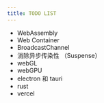 ```yaml
---
title: TODO LIST
---
```


- WebAssembly
- Web Container
- BroadcastChannel
- 消除异步传染性 （Suspense）
- webGL
- webGPU
- electron 和 tauri
- rust
- vercel
